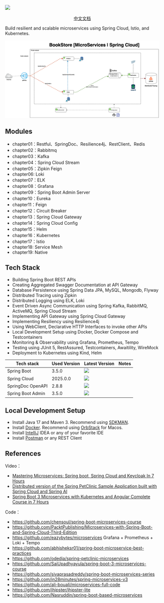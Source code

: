 ![](https://socialify.git.ci/chensoul/spring-boot-3-microservices/image?forks=1&issues=1&language=1&name=1&owner=1&stargazers=1&theme=Light)

<p align="center">
<a href="README_CN.md">中文文档</a>
</p>

Build resilient and scalable microservices using Spring Cloud, Istio, and Kubernetes.

![microservices-architecture](./docs/microservices-architecture.png)

## Modules

- chapter01：Restful、SpringDoc、Resilience4j、RestClient、Redis
- chapter02：Rabbitmq
- chapter03：Kafka
- chapter04：Spring Cloud Stream
- chapter05：Zipkin Feign
- chapter06: Loki
- chapter07：ELK
- chapter08：Grafana
- chapter09：Spring Boot Admin Server
- chapter10：Eureka
- chapter11：Feign
- chapter12：Circuit Breaker
- chapter13：Spring Cloud Gateway
- chapter14：Spring Cloud Config
- chapter15：Helm
- chapter16：Kubernetes
- chapter17：Istio
- chapter18: Service Mesh
- chapter19: Native

## Tech Stack

* Building Spring Boot REST APIs
* Creating Aggregated Swagger Documentation at API Gateway
* Database Persistence using Spring Data JPA, MySQL, Mongodb, Flyway
* Distributed Tracing using Zipkin
* Distributed Logging using ELK, Loki
* Event Driven Async Communication using Spring Kafka, RabbitMQ, ActiveMQ, Spring Cloud Stream
* Implementing API Gateway using Spring Cloud Gateway
* Implementing Resiliency using Resilience4j
* Using WebClient, Declarative HTTP Interfaces to invoke other APIs
* Local Development Setup using Docker, Docker Compose and Testcontainers
* Monitoring & Observability using Grafana, Prometheus, Tempo
* Testing using JUnit 5, RestAssured, Testcontainers, Awaitility, WireMock
* Deployment to Kubernetes using Kind, Helm


| Tech stack                              | Used Version | Latest Version                                                                                                                                                                                                                        | Notes |
|-----------------------------------------|--------------|---------------------------------------------------------------------------------------------------------------------------------------------------------------------------------------------------------------------------------------|-------|
| Spring Boot                             | 3.5.0        | <img src="https://img.shields.io/maven-metadata/v?label=&color=blue&versionPrefix=3&metadataUrl=https://s01.oss.sonatype.org/content/repositories/releases/org/springframework/boot/spring-boot-dependencies/maven-metadata.xml">     |       |
| Spring Cloud                            | 2025.0.0     | <img src="https://img.shields.io/maven-metadata/v?label=&color=blue&versionPrefix=202&metadataUrl=https://s01.oss.sonatype.org/content/repositories/releases/org/springframework/cloud/spring-cloud-dependencies/maven-metadata.xml"> |       |
| SpringDoc OpenAPI                       | 2.8.8        | <img src="https://img.shields.io/maven-metadata/v?label=&color=blue&metadataUrl=https://oss.sonatype.org/content/repositories/releases/org/springdoc/springdoc-openapi/maven-metadata.xml">                                           |       |
| Spring Boot Admin                       | 3.5.0        | <img src="https://img.shields.io/maven-metadata/v?label=&color=blue&versionPrefix=3&metadataUrl=https://repo1.maven.org/maven2/de/codecentric/spring-boot-admin-starter-server/maven-metadata.xml">                                   |       |


## Local Development Setup

- Install Java 17 and Maven 3. Recommend using [SDKMAN](https://sdkman.io/).
- Install [Docker](https://www.docker.com/). Recommend using [OrbStack](https://orbstack.dev/) for Macos.
- Install [IntelliJ](https://www.jetbrains.com/idea) IDEA or any of your favorite IDE
- Install [Postman](https://www.postman.com/) or any REST Client

## References

Video：

- [Mastering Microservices: Spring boot, Spring Cloud and Keycloak In 7 Hours](https://www.youtube.com/watch?v=jdeSV0GRvwI)
- [Distributed version of the Spring PetClinic Sample Application built with Spring Cloud and Spring AI](https://github.com/odedia/spring-boot3-microservices)
- [Spring Boot 3 Microservices with Kubernetes and Angular Complete Course in 7 Hours](https://www.youtube.com/watch?v=yn_stY3HCr8)

Code：

- https://github.com/chensoul/spring-boot-microservices-course
- https://github.com/PacktPublishing/Microservices-with-Spring-Boot-and-Spring-Cloud-Third-Edition
- https://github.com/eazybytes/microservices Grafana + Prometheus + Loki + Tempo
- https://github.com/abhisheksr01/spring-boot-microservice-best-practices
- https://github.com/odedia/spring-petclinic-microservices
- https://github.com/SaiUpadhyayula/spring-boot-3-microservices-course
- https://github.com/sivaprasadreddy/spring-boot-microservices-series
- https://github.com/in28minutes/spring-microservices-v3
- https://github.com/ali-bouali/microservices-full-code
- https://github.com/jhipster/jhipster-lite
- https://github.com/Nasruddin/spring-boot-based-microservices